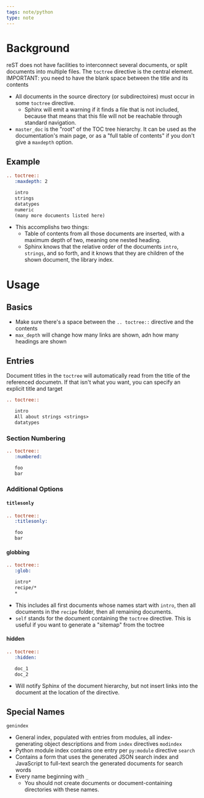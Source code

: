 ```yaml
---
tags: note/python
type: note
---
```

# Background
reST does not have facilities to interconnect several documents, or split documents into multiple files. The `toctree` directive is the central element.
IMPORTANT: you need to have the blank space between the title and its contents
- All documents in the source directory (or subdirectoires) must occur in some `toctree` directive. 
	- Sphinx will emit a warning if it finds a file that is not included, because that means that this file will not be reachable through standard navigation. 
- `master_doc` is the "root" of the TOC tree hierarchy. It can be used as the documentation's main page, or as a "full table of contents" if you don't give a `maxdepth` option. 

## Example
```rst
.. toctree::
   :maxdepth: 2

   intro
   strings
   datatypes
   numeric
   (many more documents listed here)
```
- This accomplishs two things:
	- Table of contents from all those documents are inserted, with a maximum depth of two, meaning one nested heading.
	- Sphinx knows that the relative order of the documents `intro`, `strings`, and so forth, and it knows that they are children of the shown document, the library index. 

# Usage
## Basics
- Make sure there's a space between the `.. toctree::` directive and the contents
- `max_depth` will change how many links are shown, adn how many headings are shown
## Entries
Document titles in the `toctree` will automatically read from the title of the referenced documetn. If that isn't what you want, you can specify an explicit title and target
```rst
.. toctree::

   intro
   All about strings <strings>
   datatypes
```

### Section Numbering
```rst
.. toctree::
   :numbered:

   foo
   bar
```
### Additional Options
#### `titlesonly`
```rst
.. toctree::
   :titlesonly:

   foo
   bar
```

#### globbing
```rst
.. toctree::
   :glob:

   intro*
   recipe/*
   *
```
- This includes all first documents whose names start with `intro`, then all documents in the `recipe` folder, then all remaining documents.
- `self` stands for the document containing the `toctree` directive. This is useful if you want to generate a "sitemap" from the toctree

#### hidden
```rst
.. toctree::
   :hidden:

   doc_1
   doc_2
```
- Will notify Sphinx of the document hierarchy, but not insert links into the document at the location of the directive. 

## Special Names
`genindex`
- General index, populated with entries from modules, all index-generating object descriptions and from `index` directives
`modindex`
- Python module index contains one entry per `py:module` directive
`search`
- Contains a form that uses the generated JSON search index and JavaScript to full-text search the generated documents for search words
- Every name beginning with `_`
	- You should not create documents or document-containing directories with these names. 